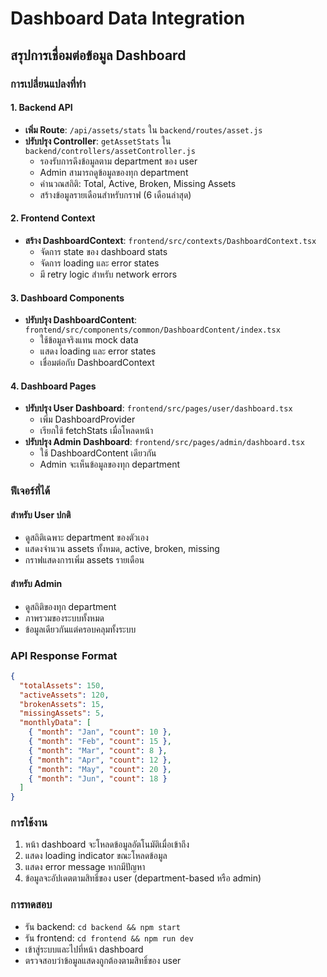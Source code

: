 # Dashboard Data Integration

## สรุปการเชื่อมต่อข้อมูล Dashboard

### การเปลี่ยนแปลงที่ทำ

#### 1. Backend API

- **เพิ่ม Route**: `/api/assets/stats` ใน `backend/routes/asset.js`
- **ปรับปรุง Controller**: `getAssetStats` ใน `backend/controllers/assetController.js`
  - รองรับการดึงข้อมูลตาม department ของ user
  - Admin สามารถดูข้อมูลของทุก department
  - คำนวณสถิติ: Total, Active, Broken, Missing Assets
  - สร้างข้อมูลรายเดือนสำหรับกราฟ (6 เดือนล่าสุด)

#### 2. Frontend Context

- **สร้าง DashboardContext**: `frontend/src/contexts/DashboardContext.tsx`
  - จัดการ state ของ dashboard stats
  - จัดการ loading และ error states
  - มี retry logic สำหรับ network errors

#### 3. Dashboard Components

- **ปรับปรุง DashboardContent**: `frontend/src/components/common/DashboardContent/index.tsx`
  - ใช้ข้อมูลจริงแทน mock data
  - แสดง loading และ error states
  - เชื่อมต่อกับ DashboardContext

#### 4. Dashboard Pages

- **ปรับปรุง User Dashboard**: `frontend/src/pages/user/dashboard.tsx`
  - เพิ่ม DashboardProvider
  - เรียกใช้ fetchStats เมื่อโหลดหน้า
- **ปรับปรุง Admin Dashboard**: `frontend/src/pages/admin/dashboard.tsx`
  - ใช้ DashboardContent เดียวกัน
  - Admin จะเห็นข้อมูลของทุก department

### ฟีเจอร์ที่ได้

#### สำหรับ User ปกติ

- ดูสถิติเฉพาะ department ของตัวเอง
- แสดงจำนวน assets ทั้งหมด, active, broken, missing
- กราฟแสดงการเพิ่ม assets รายเดือน

#### สำหรับ Admin

- ดูสถิติของทุก department
- ภาพรวมของระบบทั้งหมด
- ข้อมูลเดียวกันแต่ครอบคลุมทั้งระบบ

### API Response Format

```json
{
  "totalAssets": 150,
  "activeAssets": 120,
  "brokenAssets": 15,
  "missingAssets": 5,
  "monthlyData": [
    { "month": "Jan", "count": 10 },
    { "month": "Feb", "count": 15 },
    { "month": "Mar", "count": 8 },
    { "month": "Apr", "count": 12 },
    { "month": "May", "count": 20 },
    { "month": "Jun", "count": 18 }
  ]
}
```

### การใช้งาน

1. หน้า dashboard จะโหลดข้อมูลอัตโนมัติเมื่อเข้าถึง
2. แสดง loading indicator ขณะโหลดข้อมูล
3. แสดง error message หากมีปัญหา
4. ข้อมูลจะอัปเดตตามสิทธิ์ของ user (department-based หรือ admin)

### การทดสอบ

- รัน backend: `cd backend && npm start`
- รัน frontend: `cd frontend && npm run dev`
- เข้าสู่ระบบและไปที่หน้า dashboard
- ตรวจสอบว่าข้อมูลแสดงถูกต้องตามสิทธิ์ของ user
